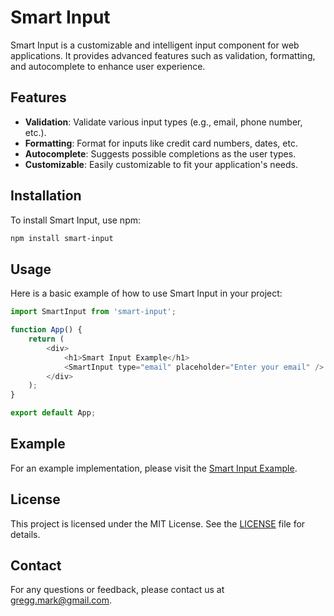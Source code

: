 # Smart Input

Smart Input is a customizable and intelligent input component for web applications. It provides advanced features such as validation, formatting, and autocomplete to enhance user experience.

## Features

- **Validation**: Validate various input types (e.g., email, phone number, etc.).
- **Formatting**: Format for inputs like credit card numbers, dates, etc.
- **Autocomplete**: Suggests possible completions as the user types.
- **Customizable**: Easily customizable to fit your application's needs.

## Installation

To install Smart Input, use npm:

```bash
npm install smart-input
```

## Usage

Here is a basic example of how to use Smart Input in your project:

```javascript
import SmartInput from 'smart-input';

function App() {
    return (
        <div>
            <h1>Smart Input Example</h1>
            <SmartInput type="email" placeholder="Enter your email" />
        </div>
    );
}

export default App;
```

## Example

For an example implementation, please visit the [Smart Input Example](https://markgregg.github.io/smart-input/?path=/story/examples-smartinput--primary).

## License

This project is licensed under the MIT License. See the [LICENSE](LICENSE) file for details.

## Contact

For any questions or feedback, please contact us at [gregg.mark@gmail.com](mailto:gregg.mark@gmail.com).
